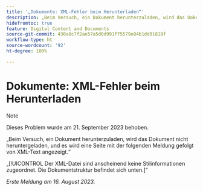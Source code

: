 ```yaml
---
title: '„Dokumente: XML-Fehler beim Herunterladen“'
description: „Beim Versuch, ein Dokument herunterzuladen, wird das Dokument nicht heruntergeladen, und es wird eine Seite mit einer Meldung gefolgt von XML-Text angezeigt.“
hidefromtoc: true
feature: Digital Content and Documents
source-git-commit: 430a8c7f2ae57a5d0d991f75579e84b1dd01818f
workflow-type: ht
source-wordcount: '92'
ht-degree: 100%

---
```



# Dokumente: XML-Fehler beim Herunterladen

<!--WF, WFP TOCs-->

>[!NOTE]
>
>Dieses Problem wurde am 21. September 2023 behoben.

„Beim Versuch, ein Dokument herunterzuladen, wird das Dokument nicht heruntergeladen, und es wird eine Seite mit der folgenden Meldung gefolgt von XML-Text angezeigt.“

„[!UICONTROL Der XML-Datei sind anscheinend keine Stilinformationen zugeordnet. Die Dokumentstruktur befindet sich unten.]“

_Erste Meldung am 16. August 2023._
